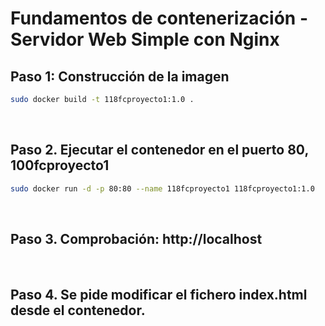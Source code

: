 # Fundamentos de contenerización - Servidor Web Simple con Nginx

## Paso 1: Construcción de la imagen
``` bash
sudo docker build -t 118fcproyecto1:1.0 .
```
 
## Paso 2. Ejecutar el contenedor en el puerto 80, 100fcproyecto1 
``` bash
sudo docker run -d -p 80:80 --name 118fcproyecto1 118fcproyecto1:1.0
```
 
## Paso 3. Comprobación: http://localhost 

 
## Paso 4. Se pide modificar el fichero index.html desde el contenedor. 


